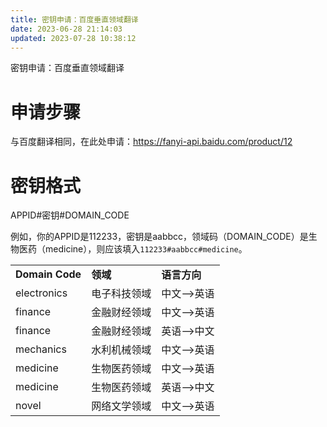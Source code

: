 ```yaml
---
title: 密钥申请：百度垂直领域翻译
date: 2023-06-28 21:14:03
updated: 2023-07-28 10:38:12
---
```

密钥申请：百度垂直领域翻译

# 申请步骤

与百度翻译相同，在此处申请：<https://fanyi-api.baidu.com/product/12>

# 密钥格式

APPID#密钥#DOMAIN_CODE

例如，你的APPID是112233，密钥是aabbcc，领域码（DOMAIN_CODE）是生物医药（medicine），则应该填入`112233#aabbcc#medicine`。

|     |     |     |
| --- | --- | --- |
| **Domain Code** | **领域** | **语言方向** |
| electronics | 电子科技领域 | 中文-->英语 |
| finance | 金融财经领域 | 中文-->英语 |
| finance | 金融财经领域 | 英语-->中文 |
| mechanics | 水利机械领域 | 中文-->英语 |
| medicine | 生物医药领域 | 中文-->英语 |
| medicine | 生物医药领域 | 英语-->中文 |
| novel | 网络文学领域 | 中文-->英语 |
